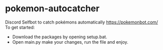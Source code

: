 # pokemon-autocatcher
Discord Selfbot to catch pokémons automatically
https://pokemonbot.com/
To get started: 
  - Download the packages by opening setup.bat.
  - Open main.py make your changes, run the file and enjoy.
